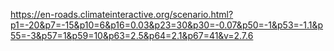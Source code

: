 https://en-roads.climateinteractive.org/scenario.html?p1=-20&p7=-15&p10=6&p16=0.03&p23=30&p30=-0.07&p50=-1&p53=-1.1&p55=-3&p57=1&p59=10&p63=2.5&p64=2.1&p67=41&v=2.7.6
